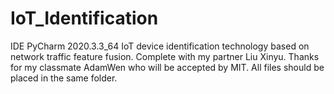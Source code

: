 # IoT_Identification
IDE PyCharm 2020.3.3_64
IoT device identification technology based on network traffic feature fusion.
Complete with my partner Liu Xinyu.
Thanks for my classmate AdamWen who will be accepted by MIT.
All files should be placed in the same folder.

